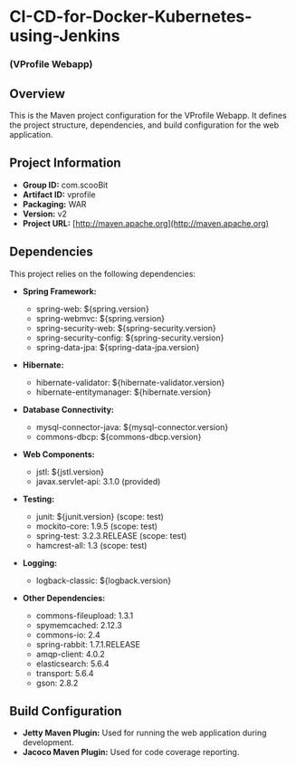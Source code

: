 # CI-CD-for-Docker-Kubernetes-using-Jenkins 
### (VProfile Webapp)

## Overview

This is the Maven project configuration for the VProfile Webapp. It defines the project structure, dependencies, and build configuration for the web application.

## Project Information

- **Group ID:** com.scooBit
- **Artifact ID:** vprofile
- **Packaging:** WAR
- **Version:** v2
- **Project URL:** [http://maven.apache.org](http://maven.apache.org)

## Dependencies

This project relies on the following dependencies:

- **Spring Framework:**
  - spring-web: ${spring.version}
  - spring-webmvc: ${spring.version}
  - spring-security-web: ${spring-security.version}
  - spring-security-config: ${spring-security.version}
  - spring-data-jpa: ${spring-data-jpa.version}

- **Hibernate:**
  - hibernate-validator: ${hibernate-validator.version}
  - hibernate-entitymanager: ${hibernate.version}

- **Database Connectivity:**
  - mysql-connector-java: ${mysql-connector.version}
  - commons-dbcp: ${commons-dbcp.version}

- **Web Components:**
  - jstl: ${jstl.version}
  - javax.servlet-api: 3.1.0 (provided)

- **Testing:**
  - junit: ${junit.version} (scope: test)
  - mockito-core: 1.9.5 (scope: test)
  - spring-test: 3.2.3.RELEASE (scope: test)
  - hamcrest-all: 1.3 (scope: test)

- **Logging:**
  - logback-classic: ${logback.version}

- **Other Dependencies:**
  - commons-fileupload: 1.3.1
  - spymemcached: 2.12.3
  - commons-io: 2.4
  - spring-rabbit: 1.7.1.RELEASE
  - amqp-client: 4.0.2
  - elasticsearch: 5.6.4
  - transport: 5.6.4
  - gson: 2.8.2

## Build Configuration

- **Jetty Maven Plugin:** Used for running the web application during development.
- **Jacoco Maven Plugin:** Used for code coverage reporting.
